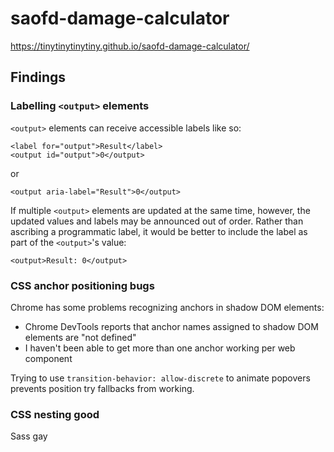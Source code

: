 # saofd-damage-calculator
https://tinytinytinytiny.github.io/saofd-damage-calculator/

## Findings
### Labelling `<output>` elements
`<output>` elements can receive accessible labels like so:
```
<label for="output">Result</label>
<output id="output">0</output>
```
or
```
<output aria-label="Result">0</output>
```
If multiple `<output>` elements are updated at the same time, however, the updated values and labels may be announced out of order. Rather than ascribing a programmatic label, it would be better to include the label as part of the `<output>`'s value:
```
<output>Result: 0</output>
```

### CSS anchor positioning bugs
Chrome has some problems recognizing anchors in shadow DOM elements:

- Chrome DevTools reports that anchor names assigned to shadow DOM elements are "not defined"
- I haven't been able to get more than one anchor working per web component

Trying to use `transition-behavior: allow-discrete` to animate popovers prevents position try fallbacks from working.

### CSS nesting good
Sass gay